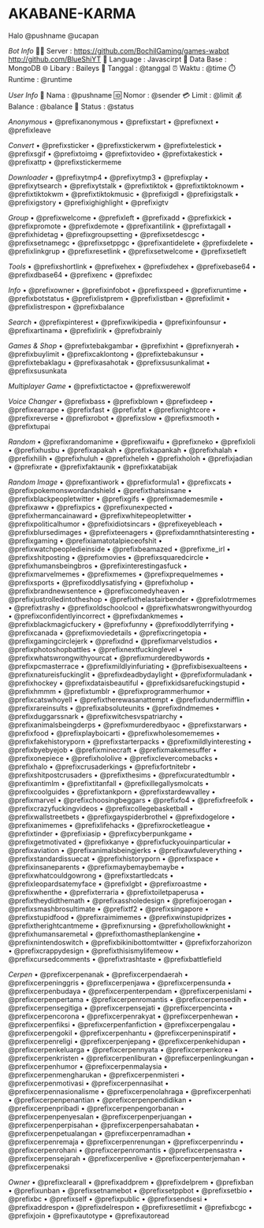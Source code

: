 # AKABANE-KARMA
Halo @pushname @ucapan

*Bot Info*
👨‍💻 Server : https://github.com/BochilGaming/games-wabot
http://github.com/BlueShiYT
📕 Language : Javascirpt
💌 Data Base : MongoDB
🌐 Libary : Baileys
📆 Tanggal : @tanggal
⏰ Waktu : @time
⏱️ Runtime : @runtime

*User Info*
🎀 Nama : @pushname
🆔 Nomor : @sender
💳 Limit : @limit
💰 Balance : @balance
🔭 Status : @status
   

*Anonymous*
• @prefixanonymous
• @prefixstart
• @prefixnext
• @prefixleave

*Convert*
• @prefixsticker
• @prefixstickerwm
• @prefixtelestick
• @prefixsgif
• @prefixtoimg
• @prefixtovideo
• @prefixtakestick
• @prefixattp
• @prefixstickermeme

*Downloader*
• @prefixytmp4
• @prefixytmp3
• @prefixplay
• @prefixytsearch
• @prefixytstalk
• @prefixtiktok
• @prefixtiktoknowm
• @prefixtiktokwm
• @prefixtiktokmusic
• @prefixigdl
• @prefixigstalk
• @prefixigstory
• @prefixighighlight
• @prefixigtv

*Group*
• @prefixwelcome
• @prefixleft
• @prefixadd
• @prefixkick
• @prefixpromote
• @prefixdemote
• @prefixantilink
• @prefixtagall
• @prefixhidetag
• @prefixgroupsetting
• @prefixsetdescgc
• @prefixsetnamegc
• @prefixsetppgc
• @prefixantidelete
• @prefixdelete
• @prefixlinkgrup
• @prefixresetlink
• @prefixsetwelcome
• @prefixsetleft

*Tools*
• @prefixshortlink
• @prefixehex
• @prefixdehex
• @prefixebase64
• @prefixdbase64
• @prefixenc
• @prefixdec

*Info*
• @prefixowner
• @prefixinfobot
• @prefixspeed
• @prefixruntime
• @prefixbotstatus
• @prefixlistprem
• @prefixlistban
• @prefixlimit
• @prefixlistrespon
• @prefixbalance

*Search*
• @prefixpinterest
• @prefixwikipedia
• @prefixinfounsur
• @prefixartinama
• @prefixlirik
• @prefixbrainly

*Games & Shop*
• @prefixtebakgambar
• @prefixhint
• @prefixnyerah
• @prefixbuylimit
• @prefixcaklontong
• @prefixtebakunsur
• @prefixtebaklagu
• @prefixasahotak
• @prefixsusunkalimat
• @prefixsusunkata

*Multiplayer Game*
• @prefixtictactoe
• @prefixwerewolf 

*Voice Changer*
• @prefixbass
• @prefixblown
• @prefixdeep
• @prefixearrape
• @prefixfast
• @prefixfat
• @prefixnightcore
• @prefixreverse
• @prefixrobot
• @prefixslow
• @prefixsmooth
• @prefixtupai

*Random*
• @prefixrandomanime
• @prefixwaifu
• @prefixneko
• @prefixloli
• @prefixhusbu
• @prefixapakah
• @prefixkapankah
• @prefixhalah
• @prefixhilih
• @prefixhuluh
• @prefixheleh
• @prefixholoh
• @prefixjadian
• @prefixrate
• @prefixfaktaunik
• @prefixkatabijak

*Random Image*
• @prefixantiwork
• @prefixformula1
• @prefixcats
• @prefixpokemonswordandshield
• @prefixthatsinsane
• @prefixblackpeopletwitter
• @prefixgifs
• @prefixmademesmile
• @prefixaww
• @prefixpics
• @prefixunexpected
• @prefixhermancainaward
• @prefixwhitepeopletwitter
• @prefixpoliticalhumor
• @prefixidiotsincars
• @prefixeyebleach
• @prefixblursedimages
• @prefixteenagers
• @prefixdamnthatsinteresting
• @prefixgaming
• @prefixiamatotalpieceofshit
• @prefixwatchpeopledieinside
• @prefixbeamazed
• @prefixme_irl
• @prefixshitposting
• @prefixmovies
• @prefixsquaredcircle
• @prefixhumansbeingbros
• @prefixinterestingasfuck
• @prefixmarvelmemes
• @prefixmemes
• @prefixprequelmemes
• @prefixsports
• @prefixoddlysatisfying
• @prefixholup
• @prefixbrandnewsentence
• @prefixcomedyheaven
• @prefixjustrolledintotheshop
• @prefixthelastairbender
• @prefixlotrmemes
• @prefixtrashy
• @prefixoldschoolcool
• @prefixwhatswrongwithyourdog
• @prefixconfidentlyincorrect
• @prefixdankmemes
• @prefixblackmagicfuckery
• @prefixfunny
• @prefixoddlyterrifying
• @prefixcanada
• @prefixmoviedetails
• @prefixcringetopia
• @prefixgamingcirclejerk
• @prefixdnd
• @prefixmarvelstudios
• @prefixphotoshopbattles
• @prefixnextfuckinglevel
• @prefixwhatswrongwithyourcat
• @prefixmurderedbywords
• @prefixpcmasterrace
• @prefixmildlyinfuriating
• @prefixbisexualteens
• @prefixnatureisfuckinglit
• @prefixdeadbydaylight
• @prefixformuladank
• @prefixhockey
• @prefixdataisbeautiful
• @prefixkidsarefuckingstupid
• @prefixhmmm
• @prefixtumblr
• @prefixprogrammerhumor
• @prefixcatswhoyell
• @prefixtherewasanattempt
• @prefixdundermifflin
• @prefixrareinsults
• @prefixabsoluteunits
• @prefixdndmemes
• @prefixduggarssnark
• @prefixwitchesvspatriarchy
• @prefixanimalsbeingderps
• @prefixmurderedbyaoc
• @prefixstarwars
• @prefixfood
• @prefixplayboicarti
• @prefixwholesomememes
• @prefixfakehistoryporn
• @prefixstarterpacks
• @prefixmildlyinteresting
• @prefixbyebyejob
• @prefixminecraft
• @prefixmakemesuffer
• @prefixonepiece
• @prefixhololive
• @prefixclevercomebacks
• @prefixhalo
• @prefixcrusaderkings
• @prefixfortnitebr
• @prefixshitpostcrusaders
• @prefixthesims
• @prefixcuratedtumblr
• @prefixantimlm
• @prefixtitanfall
• @prefixillegallysmolcats
• @prefixcoolguides
• @prefixtankporn
• @prefixstardewvalley
• @prefixmarvel
• @prefixchoosingbeggars
• @prefixfo4
• @prefixfreefolk
• @prefixcrazyfuckingvideos
• @prefixcollegebasketball
• @prefixwallstreetbets
• @prefixgayspiderbrothel
• @prefixdogelore
• @prefixanimemes
• @prefixlifehacks
• @prefixrocketleague
• @prefixtinder
• @prefixiasip
• @prefixcyberpunkgame
• @prefixgetmotivated
• @prefixkanye
• @prefixfuckyouinparticular
• @prefixaviation
• @prefixanimalsbeingjerks
• @prefixawfuleverything
• @prefixstandardissuecat
• @prefixhistoryporn
• @prefixspace
• @prefixinsaneparents
• @prefixmaybemaybemaybe
• @prefixwhatcouldgowrong
• @prefixstartledcats
• @prefixleopardsatemyface
• @prefixlgbt
• @prefixroastme
• @prefixwhenthe
• @prefixterraria
• @prefixtoiletpaperusa
• @prefixtheydidthemath
• @prefixassholedesign
• @prefixjoerogan
• @prefixsmashbrosultimate
• @prefixtf2
• @prefixsingapore
• @prefixstupidfood
• @prefixraimimemes
• @prefixwinstupidprizes
• @prefixtherightcantmeme
• @prefixnursing
• @prefixhollowknight
• @prefixhumansaremetal
• @prefixthomastheplankengine
• @prefixnintendoswitch
• @prefixbikinibottomtwitter
• @prefixforzahorizon
• @prefixcrappydesign
• @prefixthisismylifemeow
• @prefixcursedcomments
• @prefixtrashtaste
• @prefixbattlefield

*Cerpen*
• @prefixcerpenanak
• @prefixcerpendaerah
• @prefixcerpeninggris
• @prefixcerpenjawa
• @prefixcerpensunda
• @prefixcerpenbudaya
• @prefixcerpenterpendam
• @prefixcerpenislami
• @prefixcerpenpertama
• @prefixcerpenromantis
• @prefixcerpensedih
• @prefixcerpensegitiga
• @prefixcerpensejati
• @prefixcerpencinta
• @prefixcerpencorona
• @prefixcerpenrakyat
• @prefixcerpenhewan
• @prefixcerpenfiksi
• @prefixcerpenfanfiction
• @prefixcerpengalau
• @prefixcerpengokil
• @prefixcerpenhantu
• @prefixcerpeninspiratif
• @prefixcerpenreligi
• @prefixcerpenjepang
• @prefixcerpenkehidupan
• @prefixcerpenkeluarga
• @prefixcerpennyata
• @prefixcerpenkorea
• @prefixcerpenkristen
• @prefixcerpenliburan
• @prefixcerpenlingkungan
• @prefixcerpenhumor
• @prefixcerpenmalaysia
• @prefixcerpenmengharukan
• @prefixcerpenmisteri
• @prefixcerpenmotivasi
• @prefixcerpennasihat
• @prefixcerpennasionalisme
• @prefixcerpenolahraga
• @prefixcerpenhati
• @prefixcerpenpenantian
• @prefixcerpenpendidikan
• @prefixcerpenpribadi
• @prefixcerpenpengorbanan
• @prefixcerpenpenyesalan
• @prefixcerpenperjuangan
• @prefixcerpenperpisahan
• @prefixcerpenpersahabatan
• @prefixcerpenpetualangan
• @prefixcerpenramadhan
• @prefixcerpenremaja
• @prefixcerpenrenungan
• @prefixcerpenrindu
• @prefixcerpenrohani
• @prefixcerpenromantis
• @prefixcerpensastra
• @prefixcerpensejarah
• @prefixcerpenlive
• @prefixcerpenterjemahan
• @prefixcerpenaksi

*Owner*
• @prefixclearall
• @prefixaddprem
• @prefixdelprem
• @prefixban
• @prefixunban
• @prefixsetnamebot
• @prefixsetppbot
• @prefixsetbio
• @prefixbc
• @prefixself
• @prefixpublic
• @prefixsendsesi
• @prefixaddrespon
• @prefixdelrespon
• @prefixresetlimit
• @prefixbcgc
• @prefixjoin
• @prefixautotype
• @prefixautoread
